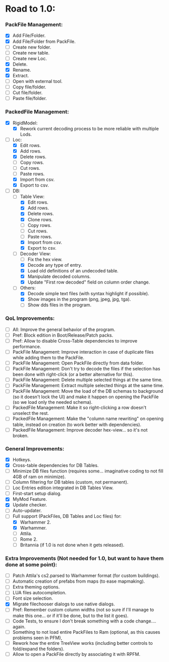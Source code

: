 # Road to 1.0:
### PackFile Management:
  - [x] Add File/Folder.
  - [x] Add File/Folder from PackFile.
  - [ ] Create new folder.
  - [ ] Create new table.
  - [ ] Create new Loc.
  - [x] Delete.
  - [x] Rename.
  - [x] Extract.
  - [ ] Open with external tool.
  - [ ] Copy file/folder.
  - [ ] Cut file/folder.
  - [ ] Paste file/folder.

### PackedFile Management:
  - [x] RigidModel:
    - [x] Rework current decoding process to be more reliable with multiple Lods.
  - [ ] Loc:
    - [x] Edit rows.
    - [x] Add rows.
    - [x] Delete rows.
    - [ ] Copy rows.
    - [ ] Cut rows.
    - [ ] Paste rows.
    - [x] Import from csv.
    - [x] Export to csv.
  - [ ] DB:
    - [ ] Table View:
      - [x] Edit rows.
      - [x] Add rows.
      - [x] Delete rows.
      - [x] Clone rows.
      - [ ] Copy rows.
      - [ ] Cut rows.
      - [ ] Paste rows.
      - [x] Import from csv.
      - [x] Export to csv.
    - [ ] Decoder View:
      - [ ] Fix the hex view.
      - [x] Decode any type of entry.
      - [x] Load old definitions of an undecoded table.
      - [x] Manipulate decoded columns.
      - [x] Update "First row decoded" field on column order change.
	- [ ] Others:
	  - [x] Decode simple text files (with syntax highlight if possible).
	  - [x] Show images in the program (png, jpeg, jpg, tga).
	  - [ ] Show dds files in the program.

### QoL Improvements:
  - [ ] All: Improve the general behavior of the program.
  - [ ] Pref: Block edition in Boot/Release/Patch packs.
  - [ ] Pref: Allow to disable Cross-Table dependencies to improve performance.
  - [ ] PackFile Management: Improve interaction in case of duplicate files while adding them to the PackFile.
  - [ ] PackFile Management: Open PackFile directly from data folder.
  - [ ] PackFile Management: Don't try to decode the files if the selection has been done with right-click (or a better alternative for this).
  - [ ] PackFile Management: Delete multiple selected things at the same time.
  - [ ] PackFile Management: Extract multiple selected things at the same time.
  - [ ] PackFile Management: Move the load of the DB schemas to background (so it doesn't lock the UI) and make it happen on opening the PackFile (so we load only the needed schema).
  - [ ] PackedFile Management: Make it so right-clicking a row doesn't unselect the rest.
  - [ ] PackedFile Management: Make the "column name rewriting" on opening table, instead on creation (to work better with dependencies).
  - [ ] PackedFile Management: Improve decoder hex-view... so it's not broken.

### General Improvements:
  - [x] Hotkeys.
  - [x] Cross-table dependencies for DB Tables.
  - [ ] Minimize DB files function (requires some... imaginative coding to not fill 4GB of ram on minimize).
  - [ ] Column filtering for DB tables (custom, not permanent).
  - [ ] Loc Entries edition integrated in DB Tables View.
  - [ ] First-start setup dialog.
  - [x] MyMod Feature.
  - [x] Update checker.
  - [ ] Auto-updater.
  - [ ] Full support (PackFiles, DB Tables and Loc files) for:
    - [x] Warhammer 2.
    - [x] Warhammer.
    - [ ] Attila.
    - [ ] Rome 2.
    - [ ] Britannia (if 1.0 is not done when it gets released).

### Extra Improvements (Not needed for 1.0, but want to have them done at some point):
  - [ ] Patch Attila's cs2.parsed to Warhammer format (for custom buildings).
  - [ ] Automatic creation of prefabs from maps (to ease mapmaking).
  - [ ] Extra theming options.
  - [ ] LUA files autocompletion.
  - [ ] Font size selection.
  - [x] Migrate filechooser dialogs to use native dialogs.
  - [ ] Pref: Remember custom column widths (not so sure if I'll manage to make this one... or if it'll be done, but to the list it goes).
  - [ ] Code Tests, to ensure I don't break something with a code change.... again.
  - [ ] Something to not load entire PackFiles to Ram (optional, as this causes problems seen in PFM),
  - [ ] Rework how the entire TreeView works (including better controls to fold/expand the folders).
  - [ ] Allow to open a PackFile directly by associating it with RPFM.
